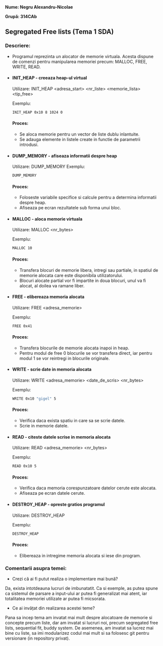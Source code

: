 **Nume: Negru Alexandru-Nicolae**

**Grupă: 314CAb**

## Segregated Free lists (Tema 1 SDA)

### Descriere:

* Programul reprezinta un alocator de memorie virtuala. Acesta dispune de comenzi pentru manipularea memoriei precum: MALLOC, FREE, WRITE, READ.

* #### INIT_HEAP - creeaza heap-ul virtual

    Utilizare: INIT_HEAP <adresa_start> <nr_liste> <memorie_lista> <tip_free>

    Exemplu:
    ```bash
	INIT_HEAP 0x10 8 1024 0
    ``` 
   #### Proces:
   * Se aloca memorie pentru un vector de liste dublu inlantuite. 
   * Se adauga elemente in listele create in functie de parametrii introdusi.

* #### DUMP_MEMORY - afiseaza informatii despre heap

    Utilizare: DUMP_MEMORY
    Exemplu:
    ```bash
	DUMP_MEMORY
    ``` 
   #### Proces:
   * Foloseste variabile specifice si calcule pentru a determina informatii despre heap.
   * Afiseaza pe ecran rezultatele sub forma unui bloc.

* #### MALLOC - aloca memorie virtuala

    Utilizare: MALLOC <nr_bytes>

    Exemplu:
    ```bash
	MALLOC 10
    ``` 
   #### Proces:
   * Transfera blocuri de memorie libera, intregi sau partiale, in spatiul de memorie alocata care este disponibila utilizatorului.
   * Blocuri alocate partial vor fi impartite in doua blocuri, unul va fi alocat, al doilea va ramane liber.

* #### FREE - elibereaza memoria alocata

    Utilizare: FREE <adresa_memorie>

    Exemplu:
    ```bash
	FREE 0x41
    ``` 
   #### Proces:
   * Transfera blocurile de memorie alocata inapoi in heap.
   * Pentru modul de free 0 blocurile se vor transfera direct, iar pentru modul 1 se vor reintregi in blocurile originale.

* #### WRITE - scrie date in memoria alocata

    Utilizare: WRITE <adresa_memorie> <date_de_scris> <nr_bytes>

    Exemplu:
    ```bash
	WRITE 0x10 "gigel" 5
    ``` 
   #### Proces:
   * Verifica daca exista spatiu in care sa se scrie datele.
   * Scrie in memorie datele.

* #### READ - citeste datele scrise in memoria alocata

    Utilizare: READ <adresa_memorie> <nr_bytes>

    Exemplu:
    ```bash
	READ 0x10 5
    ``` 
   #### Proces:
   * Verifica daca memoria corespunzatoare datelor cerute este alocata.
   * Afiseaza pe ecran datele cerute.

* #### DESTROY_HEAP - opreste gratios programul

    Utilizare: DESTROY_HEAP

    Exemplu:
    ```bash
	DESTROY_HEAP
    ``` 
   #### Proces:
   * Elibereaza in intregime memoria alocata si iese din program.

### Comentarii asupra temei:

* Crezi că ai fi putut realiza o implementare mai bună?

Da, exista intotdeauna lucruri de imbunatatit. Ca si exemple, as putea spune ca sistemul de parsare a input-ului ar putea fi generalizat mai atent, iar totalitatea memoriei utilizate ar putea fi micsorata.

* Ce ai invățat din realizarea acestei teme?

Pana sa incep tema am invatat mai mult despre alocatoare de memorie si concepte precum liste, dar am invatat si lucruri noi, precum segregated free lists, sequential fit, buddy system. De asemenea, am invatat sa lucrez mai bine cu liste, sa imi modularizez codul mai mult si sa folosesc git pentru versionare (in repository privat).


